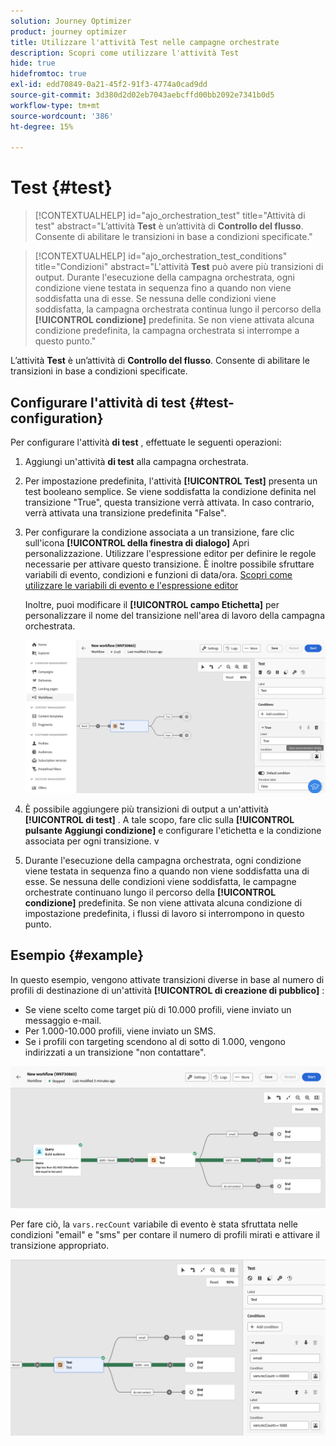 ```yaml
---
solution: Journey Optimizer
product: journey optimizer
title: Utilizzare l'attività Test nelle campagne orchestrate
description: Scopri come utilizzare l'attività Test
hide: true
hidefromtoc: true
exl-id: edd70849-0a21-45f2-91f3-4774a0cad9dd
source-git-commit: 3d380d2d02eb7043aebcffd00bb2092e7341b0d5
workflow-type: tm+mt
source-wordcount: '386'
ht-degree: 15%

---
```


# Test {#test}

>[!CONTEXTUALHELP]
>id="ajo_orchestration_test"
>title="Attività di test"
>abstract="L’attività **Test** è un’attività di **Controllo del flusso**. Consente di abilitare le transizioni in base a condizioni specificate."

>[!CONTEXTUALHELP]
>id="ajo_orchestration_test_conditions"
>title="Condizioni"
>abstract="L&#39;attività **Test** può avere più transizioni di output. Durante l&#39;esecuzione della campagna orchestrata, ogni condizione viene testata in sequenza fino a quando non viene soddisfatta una di esse. Se nessuna delle condizioni viene soddisfatta, la campagna orchestrata continua lungo il percorso della **[!UICONTROL condizione]** predefinita. Se non viene attivata alcuna condizione predefinita, la campagna orchestrata si interrompe a questo punto."

L’attività **Test** è un’attività di **Controllo del flusso**. Consente di abilitare le transizioni in base a condizioni specificate.

## Configurare l&#39;attività di test {#test-configuration}

Per configurare l&#39;attività **di test** , effettuate le seguenti operazioni:

1. Aggiungi un&#39;attività **di test** alla campagna orchestrata.

1. Per impostazione predefinita, l&#39;attività **[!UICONTROL Test]** presenta un test booleano semplice. Se viene soddisfatta la condizione definita nel transizione &quot;True&quot;, questa transizione verrà attivata. In caso contrario, verrà attivata una transizione predefinita &quot;False&quot;.

1. Per configurare la condizione associata a un transizione, fare clic sull&#39;icona **[!UICONTROL della finestra di dialogo]** Apri personalizzazione. Utilizzare l&#39;espressione editor per definire le regole necessarie per attivare questo transizione. È inoltre possibile sfruttare variabili di evento, condizioni e funzioni di data/ora. [Scopri come utilizzare le variabili di evento e l&#39;espressione editor](../event-variables.md)

   Inoltre, puoi modificare il **[!UICONTROL campo Etichetta]** per personalizzare il nome del transizione nell&#39;area di lavoro della campagna orchestrata.

   ![](../assets/workflow-test-default.png)

1. È possibile aggiungere più transizioni di output a un&#39;attività **[!UICONTROL di test]** . A tale scopo, fare clic sulla **[!UICONTROL pulsante Aggiungi condizione]** e configurare l&#39;etichetta e la condizione associata per ogni transizione.
v
1. Durante l&#39;esecuzione della campagna orchestrata, ogni condizione viene testata in sequenza fino a quando non viene soddisfatta una di esse. Se nessuna delle condizioni viene soddisfatta, le campagne orchestrate continuano lungo il percorso della **[!UICONTROL condizione]** predefinita. Se non viene attivata alcuna condizione di impostazione predefinita, i flussi di lavoro si interrompono in questo punto.

## Esempio {#example}

In questo esempio, vengono attivate transizioni diverse in base al numero di profili di destinazione di un&#39;attività **[!UICONTROL di creazione di pubblico]** :

* Se viene scelto come target più di 10.000 profili, viene inviato un messaggio e-mail.
* Per 1.000-10.000 profili, viene inviato un SMS.
* Se i profili con targeting scendono al di sotto di 1.000, vengono indirizzati a un transizione &quot;non contattare&quot;.

![](../assets/workflow-test-example.png)

Per fare ciò, la `vars.recCount` variabile di evento è stata sfruttata nelle condizioni &quot;email&quot; e &quot;sms&quot; per contare il numero di profili mirati e attivare il transizione appropriato.

![](../assets/workflow-test-example-config.png)
